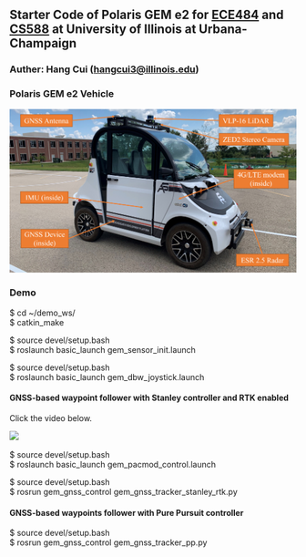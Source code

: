 ## Starter Code of Polaris GEM e2 for [ECE484](https://publish.illinois.edu/safe-autonomy/) and [CS588](http://luthuli.cs.uiuc.edu/~daf//courses/MAAV-22/588-2022-home.html) at University of Illinois at Urbana-Champaign

### Auther: Hang Cui (hangcui3@illinois.edu)

### Polaris GEM e2 Vehicle

<a href="url"><img src="./images/Polaris_GEM_e2.png" width="600"></a>  

### Demo

$ cd ~/demo_ws/  
$ catkin_make

$ source devel/setup.bash  
$ roslaunch basic_launch gem_sensor_init.launch

$ source devel/setup.bash  
$ roslaunch basic_launch gem_dbw_joystick.launch

#### GNSS-based waypoint follower with Stanley controller and RTK enabled

Click the video below.  

[![](http://img.youtube.com/vi/OMHY5mE-CkM/0.jpg)](http://www.youtube.com/watch?v=OMHY5mE-CkM "Lab 1 - Part 1 ")  

$ source devel/setup.bash  
$ roslaunch basic_launch gem_pacmod_control.launch

$ source devel/setup.bash  
$ rosrun gem_gnss_control gem_gnss_tracker_stanley_rtk.py

#### GNSS-based waypoints follower with Pure Pursuit controller

$ source devel/setup.bash  
$ rosrun gem_gnss_control gem_gnss_tracker_pp.py






